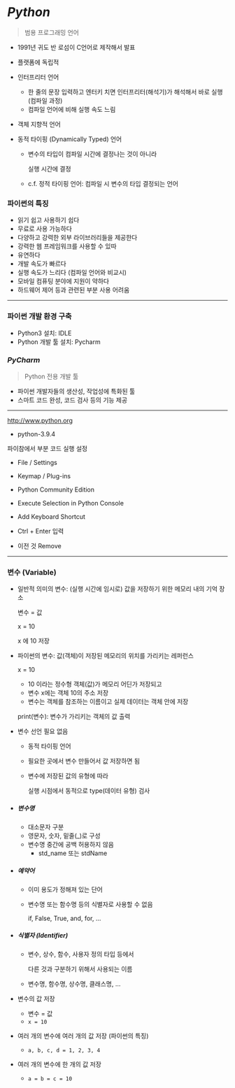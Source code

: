# ***Python***

> 범용 프로그래밍 언어

- 1991년 귀도 반 로섬이 C언어로 제작해서 발표
- 플랫폼에 독립적
- 인터프리터 언어
  - 한 줄의 문장 입력하고 엔터키 치면 인터프리터(해석기)가 해석해서 바로 실행 (컴파일 과정)
  - 컴파일 언어에 비해 실행 속도 느림
- 객체 지향적 언어

- 동적 타이핑 (Dynamically Typed) 언어

  - 변수의 타입이 컴파일 시간에 결정나는 것이 아니라

    실행 시간에 결정

  - c.f. 정적 타이핑 언어: 컴파일 시 변수의 타입 결정되는 언어



### 파이썬의 특징

- 읽기 쉽고 사용하기 쉽다
- 무료로 사용 가능하다
- 다양하고 강력한 외부 라이브러리들을 제공한다
- 강력한 웹 프레임워크를 사용할 수 있따
- 유연하다
- 개발 속도가 빠르다
- 실행 속도가 느리다 (컴파일 언어와 비교시)
- 모바일 컴퓨팅 분야에 지원이 약하다
- 하드웨어 제어 등과 관련된 부분 사용 어려움



---



### 파이썬 개발 환경 구축

- Python3 설치: IDLE
- Python 개발 툴 설치: Pycharm



### ***PyCharm***

> Python 전용 개발 툴

- 파이썬 개발자들의 생산성, 작업성에 특화된 툴
- 스마트 코드 완성, 코드 검사 등의 기능 제공



---

http://www.python.org

- python-3.9.4

파이참에서 부분 코드 실행 설정
- File / Settings
- Keymap / Plug-ins
- Python Community Edition
- Execute Selection in Python Console
- Add Keyboard Shortcut
- Ctrl + Enter 입력

- 이전 것 Remove

---

### 변수 (Variable)

- 일반적 의미의 변수: (실행 시간에 임시로) 값을 저장하기 위한 메모리 내의 기억 장소

  변수 = 값

  x = 10

  x 에 10 저장

- 파이썬의 변수: 값(객체)이 저장된 메모리의 위치를 가리키는 레퍼런스

  x = 10

  - 10 이라는 정수형 객체(값)가 메모리 어딘가 저장되고
  - 변수 x에는 객체 10의 주소 저장
  - 변수는 객체를 참조하는 이름이고 실제 데이터는 객체 안에 저장

  print(변수): 변수가 가리키는 객체의 값 출력

- 변수 선언 필요 없음

  - 동적 타이핑 언어

  - 필요한 곳에서 변수 만들어서 값 저장하면 됨

  - 변수에 저장된 값의 유형에 따라

    실행 시점에서 동적으로 type(데이터 유형) 검사

- ##### 변수명

  - 대소문자 구분
  - 영문자, 숫자, 밑줄(_)로 구성
  - 변수명 중간에 공백 허용하지 않음
    - std_name 또는 stdName

- ##### 예약어

  - 이미 용도가 정해져 있는 단어

  - 변수명 또는 함수명 등의 식별자로 사용할 수 없음

    if, False, True, and, for, ...

- ##### 식별자 (Identifier)

  - 변수, 상수, 함수, 사용자 정의 타입 등에서

    다른 것과 구분하기 위해서 사용되는 이름

  - 변수명, 함수명, 상수명, 클래스명, ...

- 변수의 값 저장

  - 변수 = 값
  - `x = 10`

- 여러 개의 변수에 여러 개의 값 저장 (파이썬의 특징)

  - `a, b, c, d = 1, 2, 3, 4`

- 여러 개의 변수에 한 개의 값 저장

  - `a = b = c = 10`

  